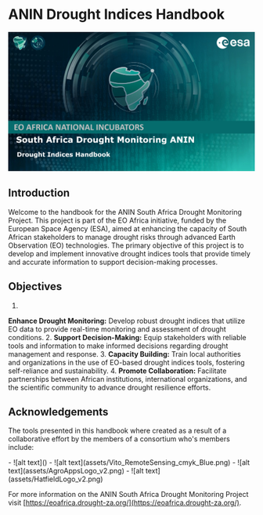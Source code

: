 # ANIN Drought Indices Handbook
![ANIN Cover Page](assets/CoverPage1.PNG)

## Introduction

Welcome to the handbook for the ANIN South Africa Drought Monitoring Project. This project is part of the EO Africa initiative, funded by the European Space Agency (ESA), aimed at enhancing the capacity of South African stakeholders to manage drought risks through advanced Earth Observation (EO) technologies. The primary objective of this project is to develop and implement innovative drought indices tools that provide timely and accurate information to support decision-making processes.

## Objectives
1. 
**Enhance Drought Monitoring:** Develop robust drought indices that utilize EO data to provide real-time monitoring and assessment of drought conditions.
2. 
**Support Decision-Making:** Equip stakeholders with reliable tools and information to make informed decisions regarding drought management and response.
3. 
**Capacity Building:** Train local authorities and organizations in the use of EO-based drought indices tools, fostering self-reliance and sustainability.
4. 
**Promote Collaboration:** Facilitate partnerships between African institutions, international organizations, and the scientific community to advance drought resilience efforts.

## Acknowledgements
The tools presented in this handbook where created as a result of a collaborative effort by the members of a consortium who's members include:
<div class="grid cards" markdown>
- ![alt text](<assets/GMV Logo_v2.png>)
- ![alt text](assets/Vito_RemoteSensing_cmyk_Blue.png)
- ![alt text](assets/AgroAppsLogo_v2.png)
- ![alt text](assets/HatfieldLogo_v2.png)
</div>


For more information on the ANIN South Africa Drought Monitoring Project visit [https://eoafrica.drought-za.org/](https://eoafrica.drought-za.org/).

